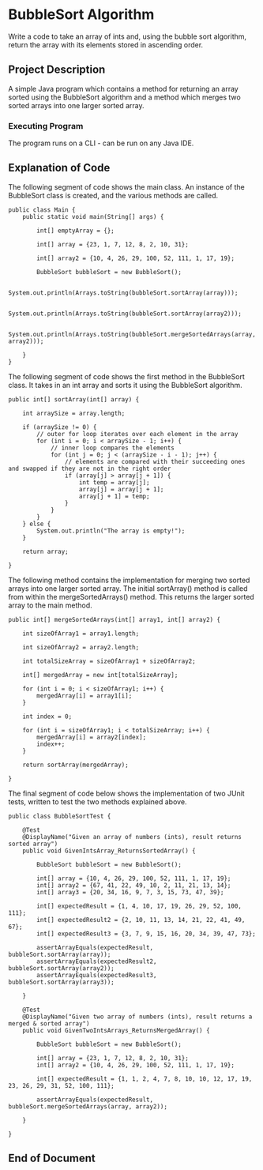 # BubbleSort Algorithm

Write a code to take an array of ints and, using the bubble sort algorithm, return the array with its elements stored in
ascending order.

## Project Description

A simple Java program which contains a method for returning an array sorted using the BubbleSort algorithm and a method
which merges two sorted arrays into one larger sorted array.

### Executing Program

The program runs on a CLI - can be run on any Java IDE.

## Explanation of Code

The following segment of code shows the main class. An instance of the BubbleSort class is created, and the various
methods are called.

```
public class Main {
    public static void main(String[] args) {

        int[] emptyArray = {};

        int[] array = {23, 1, 7, 12, 8, 2, 10, 31};

        int[] array2 = {10, 4, 26, 29, 100, 52, 111, 1, 17, 19};

        BubbleSort bubbleSort = new BubbleSort();

        System.out.println(Arrays.toString(bubbleSort.sortArray(array)));

        System.out.println(Arrays.toString(bubbleSort.sortArray(array2)));

        System.out.println(Arrays.toString(bubbleSort.mergeSortedArrays(array, array2)));

    }
}
```

The following segment of code shows the first method in the BubbleSort class. It takes in an int array and sorts it
using the BubbleSort algorithm.

```
public int[] sortArray(int[] array) {

    int arraySize = array.length;

    if (arraySize != 0) {
        // outer for loop iterates over each element in the array
        for (int i = 0; i < arraySize - 1; i++) {
            // inner loop compares the elements
            for (int j = 0; j < (arraySize - i - 1); j++) {
                // elements are compared with their succeeding ones and swapped if they are not in the right order
                if (array[j] > array[j + 1]) {
                    int temp = array[j];
                    array[j] = array[j + 1];
                    array[j + 1] = temp;
                }
            }
        }
    } else {
        System.out.println("The array is empty!");
    }

    return array;

}
```

The following method contains the implementation for merging two sorted arrays into one larger sorted array. The initial
sortArray() method is called from within the mergeSortedArrays() method. This returns the larger sorted array to the
main method.

```
public int[] mergeSortedArrays(int[] array1, int[] array2) {

    int sizeOfArray1 = array1.length;

    int sizeOfArray2 = array2.length;

    int totalSizeArray = sizeOfArray1 + sizeOfArray2;

    int[] mergedArray = new int[totalSizeArray];

    for (int i = 0; i < sizeOfArray1; i++) {
        mergedArray[i] = array1[i];
    }

    int index = 0;

    for (int i = sizeOfArray1; i < totalSizeArray; i++) {
        mergedArray[i] = array2[index];
        index++;
    }

    return sortArray(mergedArray);

}

```

The final segment of code below shows the implementation of two JUnit tests, written to test the two methods explained
above.

```
public class BubbleSortTest {

    @Test
    @DisplayName("Given an array of numbers (ints), result returns sorted array")
    public void GivenIntsArray_ReturnsSortedArray() {

        BubbleSort bubbleSort = new BubbleSort();

        int[] array = {10, 4, 26, 29, 100, 52, 111, 1, 17, 19};
        int[] array2 = {67, 41, 22, 49, 10, 2, 11, 21, 13, 14};
        int[] array3 = {20, 34, 16, 9, 7, 3, 15, 73, 47, 39};

        int[] expectedResult = {1, 4, 10, 17, 19, 26, 29, 52, 100, 111};
        int[] expectedResult2 = {2, 10, 11, 13, 14, 21, 22, 41, 49, 67};
        int[] expectedResult3 = {3, 7, 9, 15, 16, 20, 34, 39, 47, 73};

        assertArrayEquals(expectedResult, bubbleSort.sortArray(array));
        assertArrayEquals(expectedResult2, bubbleSort.sortArray(array2));
        assertArrayEquals(expectedResult3, bubbleSort.sortArray(array3));

    }

    @Test
    @DisplayName("Given two array of numbers (ints), result returns a merged & sorted array")
    public void GivenTwoIntsArrays_ReturnsMergedArray() {

        BubbleSort bubbleSort = new BubbleSort();

        int[] array = {23, 1, 7, 12, 8, 2, 10, 31};
        int[] array2 = {10, 4, 26, 29, 100, 52, 111, 1, 17, 19};

        int[] expectedResult = {1, 1, 2, 4, 7, 8, 10, 10, 12, 17, 19, 23, 26, 29, 31, 52, 100, 111};

        assertArrayEquals(expectedResult, bubbleSort.mergeSortedArrays(array, array2));

    }

}
```

## End of Document
